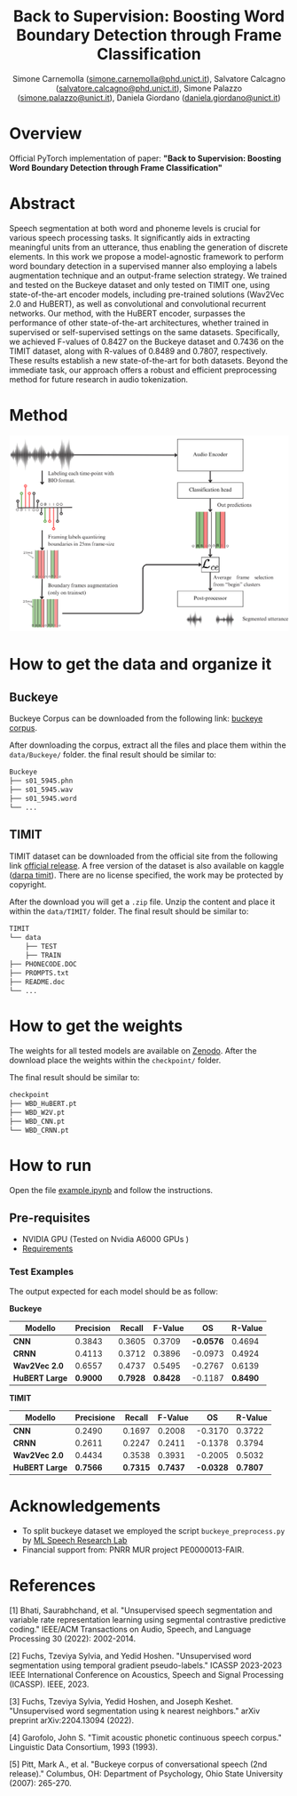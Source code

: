 <div align="center">

# Back to Supervision: Boosting Word Boundary Detection through Frame Classification
Simone Carnemolla (simone.carnemolla@phd.unict.it),
Salvatore Calcagno (salvatore.calcagno@phd.unict.it),
Simone Palazzo (simone.palazzo@unict.it),
Daniela Giordano (daniela.giordano@unict.it)

</div>

# Overview
Official PyTorch implementation of paper: <b>"Back to Supervision: Boosting Word Boundary Detection through Frame Classification"</b>

# Abstract
Speech segmentation at both word and phoneme levels is crucial for various speech processing tasks. It significantly aids in extracting meaningful units from an utterance, thus enabling the generation of discrete elements. In this work we propose a model-agnostic framework to perform word boundary detection in a supervised manner also employing a labels augmentation technique and an output-frame selection strategy. We trained and tested on the Buckeye dataset and only tested on TIMIT one, using state-of-the-art encoder models, including pre-trained solutions (Wav2Vec 2.0 and HuBERT), as well as convolutional and convolutional recurrent networks. Our method, with the HuBERT encoder, surpasses the performance of other state-of-the-art architectures, whether trained in supervised or self-supervised settings on the same datasets. Specifically, we achieved F-values of 0.8427 on the Buckeye dataset and 0.7436 on the TIMIT dataset, along with R-values of 0.8489 and 0.7807, respectively. These results establish a new state-of-the-art for both datasets. Beyond the immediate task, our approach offers a robust and efficient preprocessing method for future research in audio tokenization.



# Method
![alt text](https://github.com/aramis024/Word-Segmenter/blob/main/pictures/Method.png)

# How to get the data and organize it

## Buckeye
Buckeye Corpus can be downloaded from the following link: [buckeye corpus](https://buckeyecorpus.osu.edu/). 

After downloading the corpus, extract all the files and place them within the ```data/Buckeye/``` folder. the final result should be similar to:

```
Buckeye
├── s01_5945.phn
├── s01_5945.wav
├── s01_5945.word
└── ...
```


## TIMIT
TIMIT dataset can be downloaded from the official site from the following link [official release](https://catalog.ldc.upenn.edu/LDC93S1).
A free version of the dataset is also available on kaggle ([darpa timit](https://www.kaggle.com/datasets/mfekadu/darpa-timit-acousticphonetic-continuous-speech)). There are no license specified,  the work may be protected by copyright.

After the download you will get a ```.zip``` file. Unzip the content and place it within the ```data/TIMIT/``` folder. The final result should be similar to:

```
TIMIT
└── data
    ├── TEST
    ├── TRAIN
├── PHONECODE.DOC
├── PROMPTS.txt
├── README.doc
└── ...

```

# How to get the weights
The weights for all tested models are available on [Zenodo](link). After the download place the weights within the ```checkpoint/``` folder.

The final result should be similar to:

```
checkpoint
├── WBD_HuBERT.pt
├── WBD_W2V.pt
├── WBD_CNN.pt
└── WBD_CRNN.pt
```


# How to run
Open the file [example.ipynb](example.ipynb) and follow the instructions.

## Pre-requisites
- NVIDIA GPU (Tested on Nvidia A6000 GPUs )
- [Requirements](requirements.txt)

### **Test Examples**
The output expected for each model should be as follow:

<b>Buckeye</b>

| Modello       | Precision | Recall | F-Value | OS | R-Value |
|---------------|-----------------|-------------|--------------|---------|--------------|
| **CNN**       | 0.3843          | 0.3605      | 0.3709       | **-0.0576** | 0.4694       |
| **CRNN**      | 0.4113          | 0.3712      | 0.3896       | -0.0973 | 0.4924       |
| **Wav2Vec 2.0** | 0.6557          | 0.4737      | 0.5495       | -0.2767 | 0.6139       |
| **HuBERT Large** | **0.9000**          | **0.7928**      | **0.8428**       | -0.1187 | **0.8490**       |

<b>TIMIT</b>

| Modello       | Precisione | Recall | F-Value | OS | R-Value |
|---------------|-----------------|-------------|--------------|---------|--------------|
| **CNN**       | 0.2490          | 0.1697      | 0.2008       | -0.3170 | 0.3722       |
| **CRNN**      | 0.2611          | 0.2247      | 0.2411       | -0.1378 | 0.3794       |
| **Wav2Vec 2.0** | 0.4434          | 0.3538      | 0.3931       | -0.2005 | 0.5032       |
| **HuBERT Large** | **0.7566**          | **0.7315**      | **0.7437**       | **-0.0328** | **0.7807**       |


# Acknowledgements
- To split buckeye dataset we employed the script ```buckeye_preprocess.py``` by [ML Speech Research Lab](https://github.com/MLSpeech/DSegKNN/blob/main/buckeye_preprocess.py)
- Financial support from: PNRR MUR project PE0000013-FAIR.

# References 
[1] Bhati, Saurabhchand, et al. "Unsupervised speech segmentation and variable rate representation learning using segmental contrastive predictive coding." IEEE/ACM Transactions on Audio, Speech, and Language Processing 30 (2022): 2002-2014.

[2] Fuchs, Tzeviya Sylvia, and Yedid Hoshen. "Unsupervised word segmentation using temporal gradient pseudo-labels." ICASSP 2023-2023 IEEE International Conference on Acoustics, Speech and Signal Processing (ICASSP). IEEE, 2023. 

[3] Fuchs, Tzeviya Sylvia, Yedid Hoshen, and Joseph Keshet. "Unsupervised word segmentation using k nearest neighbors." arXiv preprint arXiv:2204.13094 (2022).

[4] Garofolo, John S. "Timit acoustic phonetic continuous speech corpus." Linguistic Data Consortium, 1993 (1993).

[5] Pitt, Mark A., et al. "Buckeye corpus of conversational speech (2nd release)." Columbus, OH: Department of Psychology, Ohio State University (2007): 265-270.


